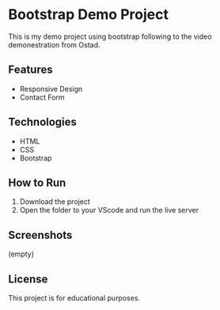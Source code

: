 # Bootstrap Demo Project

This is my demo project using bootstrap following to the video demonestration from Ostad.

## Features
- Responsive Design
- Contact Form

## Technologies
- HTML
- CSS
- Bootstrap 

## How to Run
1. Download the project
2. Open the folder to your VScode and run the live server


## Screenshots

(empty)


## License

This project is for educational purposes.